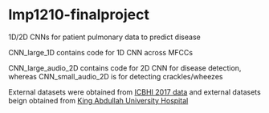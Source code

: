 # lmp1210-finalproject
1D/2D CNNs for patient pulmonary data to predict disease

CNN_large_1D contains code for 1D CNN across MFCCs

CNN_large_audio_2D contains code for 2D CNN for disease detection, whereas CNN_small_audio_2D is for detecting crackles/wheezes

External datasets were obtained from [ICBHI 2017 data](https://www.kaggle.com/datasets/vbookshelf/respiratory-sound-database/) and external datasets beign obtained from [King Abdullah University Hospital](https://www.ncbi.nlm.nih.gov/pmc/articles/PMC9510581/)
